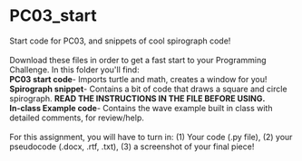 # PC03_start
Start code for PC03, and snippets of cool spirograph code!
<br>
<br>
Download these files in order to get a fast start to your Programming Challenge. In this folder you'll find:
<br><b> PC03 start code</b>- Imports turtle and math, creates a window for you!
<br><b> Spirograph snippet</b>- Contains a bit of code that draws a square and circle spirograph. <b>READ THE INSTRUCTIONS IN THE FILE BEFORE USING.</b>
<br><b> In-class Example code</b>- Contains the wave example built in class with detailed comments, for review/help.
<br>
<br>
For this assignment, you will have to turn in: (1) Your code (.py file), (2) your pseudocode (.docx, .rtf, .txt), (3) a screenshot of your final piece!
